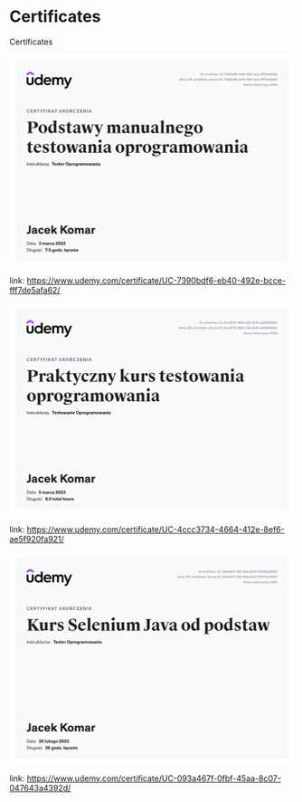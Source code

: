 # Certificates
Certificates

![](/1.jpg)

 link: https://www.udemy.com/certificate/UC-7390bdf6-eb40-492e-bcce-fff7de5afa62/ 

![](/2.jpg)

 link: https://www.udemy.com/certificate/UC-4ccc3734-4664-412e-8ef6-ae5f920fa921/

![](/3.jpg)

 link: https://www.udemy.com/certificate/UC-093a467f-0fbf-45aa-8c07-047643a4392d/
